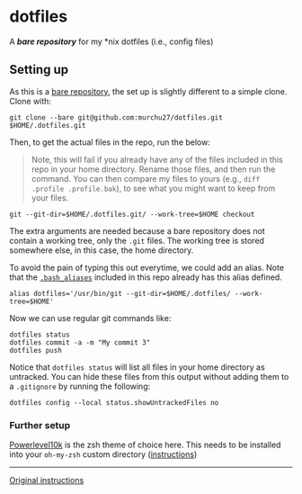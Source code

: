 # dotfiles
A ***bare repository*** for my *nix dotfiles (i.e., config files)

## Setting up
As this is a [bare repository][1], the set up is slightly different to a simple clone. Clone with:

    git clone --bare git@github.com:murchu27/dotfiles.git $HOME/.dotfiles.git

Then, to get the actual files in the repo, run the below:

> Note, this will fail if you already have any of the files included in this repo in your home directory.
> Rename those files, and then run the command.
> You can then compare my files to yours (e.g., `diff .profile .profile.bak`), to see what you might want to keep from your files.

    git --git-dir=$HOME/.dotfiles.git/ --work-tree=$HOME checkout

The extra arguments are needed because a bare repository does not contain a working tree, only the `.git` files.
The working tree is stored somewhere else, in this case, the home directory.

To avoid the pain of typing this out everytime, we could add an alias. Note that the [`.bash_aliases`][2] included in this repo already has this alias defined.

    alias dotfiles='/usr/bin/git --git-dir=$HOME/.dotfiles/ --work-tree=$HOME'
    
Now we can use regular git commands like:

    dotfiles status
    dotfiles commit -a -m "My commit 3"
    dotfiles push

Notice that `dotfiles status` will list all files in your home directory as untracked. You can hide these files from this output without adding them to a `.gitignore` by running the following:

    dotfiles config --local status.showUntrackedFiles no

### Further setup

[Powerlevel10k][3] is the zsh theme of choice here. This needs to be installed into your `oh-my-zsh` custom directory ([instructions][4])

---

[Original instructions][5]

[1]: https://www.geeksforgeeks.org/bare-repositories-in-git/
[2]: ../.bash_aliases#L14
[3]: https://github.com/romkatv/powerlevel10k
[4]: https://github.com/romkatv/powerlevel10k/blob/master/README.md#oh-my-zsh
[5]: https://antelo.medium.com/how-to-manage-your-dotfiles-with-git-f7aeed8adf8b
